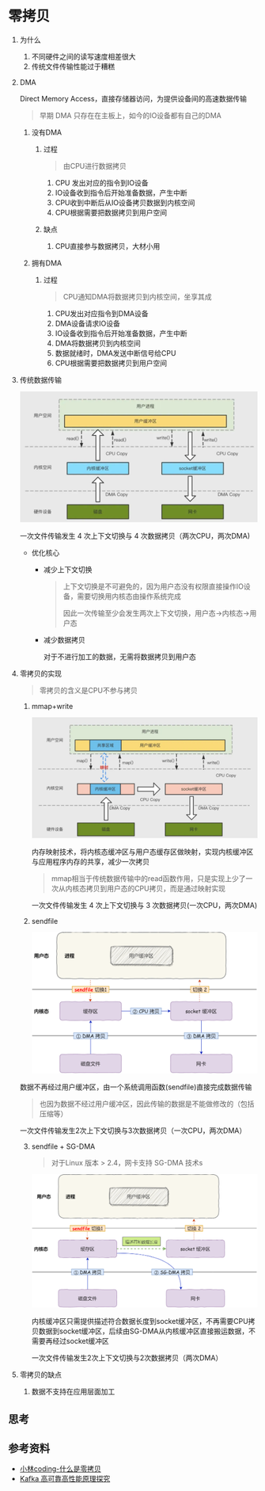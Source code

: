 # 零拷贝

1. 为什么

   1. 不同硬件之间的读写速度相差很大
   2. 传统文件传输性能过于糟糕

2. DMA

   Direct Memory Access，直接存储器访问，为提供设备间的高速数据传输

   > 早期 DMA 只存在在主板上，如今的IO设备都有自己的DMA

   1. 没有DMA
      1. 过程

         > 由CPU进行数据拷贝

         1. CPU 发出对应的指令到IO设备
         2. IO设备收到指令后开始准备数据，产生中断
         3. CPU收到中断后从IO设备拷贝数据到内核空间
         4. CPU根据需要把数据拷贝到用户空间

      2. 缺点

         1. CPU直接参与数据拷贝，大材小用

   2. 拥有DMA

      1. 过程

         > CPU通知DMA将数据拷贝到内核空间，坐享其成

         1. CPU发出对应指令到DMA设备
         2. DMA设备请求IO设备
         3. IO设备收到指令后开始准备数据，产生中断
         4. DMA将数据拷贝到内核空间
         5. 数据就绪时，DMA发送中断信号给CPU
         6. CPU根据需要把数据拷贝到用户空间

3. 传统数据传输

   ![图片](零拷贝.assets/640-20230510233738534.jpeg)

   一次文件传输发生 4 次上下文切换与 4 次数据拷贝（两次CPU，两次DMA)

   * 优化核心

     * 减少上下文切换

       > 上下文切换是不可避免的，因为用户态没有权限直接操作IO设备，需要切换用内核态由操作系统完成
       >
       > 因此一次传输至少会发生两次上下文切换，用户态->内核态->用户态

     * 减少数据拷贝

       对于不进行加工的数据，无需将数据拷贝到用户态

4. 零拷贝的实现

   > 零拷贝的含义是CPU不参与拷贝

   1. mmap+write

      ![图片](零拷贝.assets/640-20230510233620303.png)

      内存映射技术，将内核态缓冲区与用户态缓存区做映射，实现内核缓冲区与应用程序内存的共享，减少一次拷贝

      > mmap相当于传统数据传输中的read函数作用，只是实现上少了一次从内核态拷贝到用户态的CPU拷贝，而是通过映射实现

      一次文件传输发生 4 次上下文切换与 3 次数据拷贝(一次CPU，两次DMA)

   2. sendfile

      ![img](零拷贝.assets/senfile.png)

   数据不再经过用户缓冲区，由一个系统调用函数(sendfile)直接完成数据传输

   > 也因为数据不经过用户缓冲区，因此传输的数据是不能做修改的（包括压缩等）

   一次文件传输发生2次上下文切换与3次数据拷贝（一次CPU，两次DMA）

   3. sendfile + SG-DMA

      > 对于Linux 版本 > 2.4，网卡支持 SG-DMA 技术s

      ![img](零拷贝.assets/senfile-dma.png)

      内核缓冲区只需提供描述符合数据长度到socket缓冲区，不再需要CPU拷贝数据到socket缓冲区，后续由SG-DMA从内核缓冲区直接搬运数据，不需要再经过socket缓冲区

      一次文件传输发生2次上下文切换与2次数据拷贝（两次DMA）

5. 零拷贝的缺点

   1. 数据不支持在应用层面加工

## 思考




## 参考资料

* [小林coding-什么是零拷贝](https://xiaolincoding.com/os/8_network_system/zero_copy.html)
* [Kafka 高可靠高性能原理探究](https://mp.weixin.qq.com/s/_g11mmmQse6KrkUE8x4abQ)